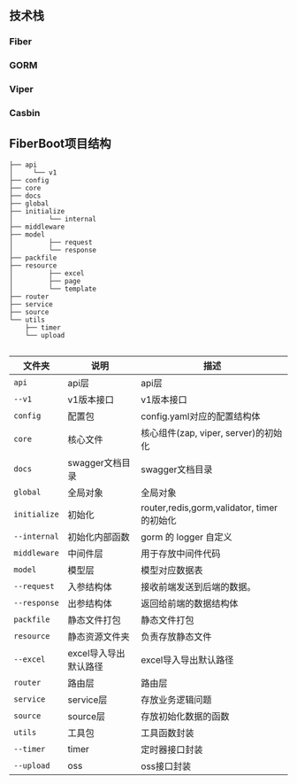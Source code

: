 ## 技术栈
### Fiber
### GORM
### Viper
### Casbin


## FiberBoot项目结构

```shell
├── api
│     └── v1
├── config
├── core
├── docs
├── global
├── initialize
│         └── internal
├── middleware
├── model
│         ├── request
│         └── response
├── packfile
├── resource
│         ├── excel
│         ├── page
│         └── template
├── router
├── service
├── source
└── utils
    ├── timer
    └── upload
    
```

| 文件夹         | 说明                           | 描述                        |
| ------------  | ----------------------------  | ---------------------------|
| `api`         | api层                         | api层 |
| `--v1`        | v1版本接口                     | v1版本接口                  |
| `config`      | 配置包                        | config.yaml对应的配置结构体 |
| `core`        | 核心文件                    | 核心组件(zap, viper, server)的初始化 |
| `docs`        | swagger文档目录             | swagger文档目录 |
| `global`      | 全局对象                    | 全局对象 |
| `initialize`  | 初始化                     | router,redis,gorm,validator, timer的初始化 |
| `--internal`  | 初始化内部函数               | gorm 的 logger 自定义 |
| `middleware`  | 中间件层                    | 用于存放中间件代码 |
| `model`       | 模型层                     | 模型对应数据表              |
| `--request`   | 入参结构体                  | 接收前端发送到后端的数据。  |
| `--response`  | 出参结构体                  | 返回给前端的数据结构体      |
| `packfile`    | 静态文件打包                | 静态文件打包 |
| `resource`    | 静态资源文件夹               | 负责存放静态文件                |
| `--excel`     | excel导入导出默认路径        | excel导入导出默认路径 |
| `router`      | 路由层                      | 路由层 |
| `service`     | service层                  | 存放业务逻辑问题 |
| `source`      | source层                   | 存放初始化数据的函数 |
| `utils`       | 工具包                      | 工具函数封装            |
| `--timer`     | timer                      | 定时器接口封装 |
| `--upload`    | oss                        | oss接口封装        |

